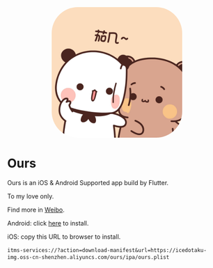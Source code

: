 <div align=center>
<img src="./image/icon.jpg" width="300" height="300" style="border-radius: 60px;"/>
</div>

# Ours

Ours is an iOS & Android Supported app build by Flutter.

To my love only.

Find more in [Weibo](https://m.weibo.cn/status/4633076146110592).

Android: click [here](https://github.com/IcedOtaku/Ours/releases/download/v1.0/Ours-1.0.apk) to install.

iOS: copy this URL to browser to install.
```
itms-services://?action=download-manifest&url=https://icedotaku-img.oss-cn-shenzhen.aliyuncs.com/ours/ipa/ours.plist
```
